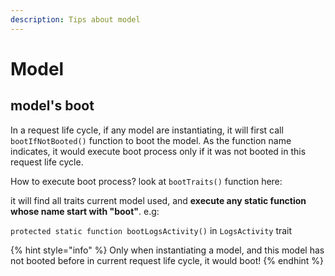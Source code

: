 ```yaml
---
description: Tips about model
---
```


# Model

## model's boot

In a request life cycle, if any model are instantiating, it will first call `bootIfNotBooted()` function to boot the model. As the function name indicates, it would execute boot process only if it was not booted in this request life cycle.

How to execute boot process? look at `bootTraits()` function here:

it will find all traits current model used,  and **execute any static function whose name start with "boot"**. e.g:

 `protected static function bootLogsActivity()` in `LogsActivity` trait 

{% hint style="info" %}
Only when instantiating a model, and this model has not booted before in current request life cycle, it would boot! 
{% endhint %}

